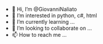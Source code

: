- 👋 Hi, I’m @GiovanniNaliato
- 👀 I’m interested in python, c#, html
- 🌱 I’m currently learning ...
- 💞️ I’m looking to collaborate on ...
- 📫 How to reach me ...

<!---
GiovanniNaliato/GiovanniNaliato is a ✨ special ✨ repository because its `README.md` (this file) appears on your GitHub profile.
You can click the Preview link to take a look at your changes.
--->
